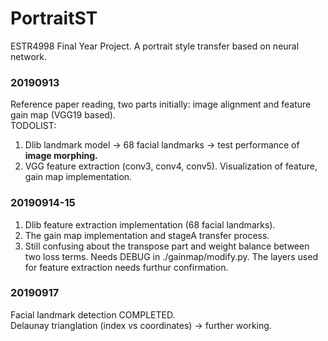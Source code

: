 # PortraitST
ESTR4998 Final Year Project. A portrait style transfer based on neural network.
### 20190913
Reference paper reading, two parts initially: image alignment and feature gain map (VGG19 based).\
TODOLIST: 
1. Dlib landmark model -> 68 facial landmarks -> test performance of **image morphing.**
2. VGG feature extraction (conv3, conv4, conv5). Visualization of feature, gain map implementation.
### 20190914-15
1. Dlib feature extraction implementation (68 facial landmarks). 
2. The gain map implementation and stageA transfer process. 
3. Still confusing about the transpose part and weight balance between two loss terms. Needs DEBUG in ./gainmap/modify.py. The layers used for feature extraction needs furthur confirmation.
### 20190917
Facial landmark detection COMPLETED.\
Delaunay trianglation (index vs coordinates) -> further working.
